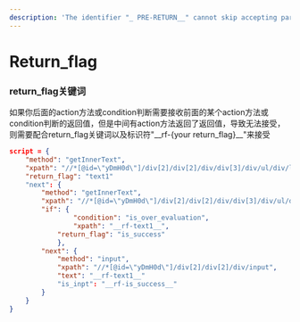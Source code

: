 ```yaml
---
description: 'The identifier "_ PRE-RETURN__" cannot skip accepting parameters and cannot be passed to the condition. To address this issue, the return_flag is introduced.'
---
```


# Return\_flag

### return\_flag关键词

如果你后面的action方法或condition判断需要接收前面的某个action方法或condition判断的返回值，但是中间有action方法返回了返回值，导致无法接受，则需要配合return\_flag关键词以及标识符"\_\_rf-{your return\_flag}\_\_"来接受

```json
script = {
	"method": "getInnerText",
	"xpath": "//*[@id=\"yDmH0d\"]/div[2]/div[2]/div/div[3]/div/ul/div/li[1]/a",
	"return_flag": "text1"
	"next": {
		"method": "getInnerText",
		"xpath": "//*[@id=\"yDmH0d\"]/div[2]/div[2]/div/div[3]/div/ul/div/li[1]/a[2]",
		"if": {
	            "condition": "is_over_evaluation",
	            "xpath": "__rf-text1__",
		    "return_flag": "is_success"
	        },
		"next": {
			"method": "input",
			"xpath": "//*[@id=\"yDmH0d\"]/div[2]/div[2]/div/input",
			"text": "__rf-text1__"
			"is_inpt": "__rf-is_success__"
		}
	}
}
```
